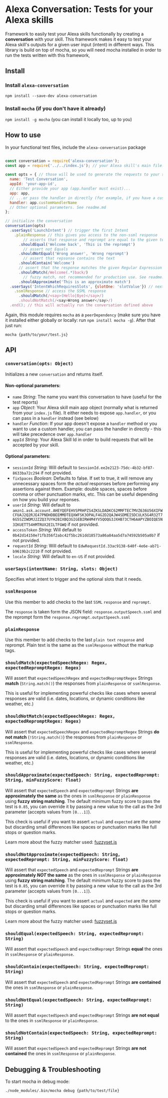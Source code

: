 # Alexa Conversation: Tests for your Alexa skills

Framework to easily test your Alexa skills functionally by creating a **conversation** with your skill. This framework makes it easy to test your Alexa skill's outputs for a given user input (intent) in different ways. This library is build on top of mocha, so you will need mocha installed in order to run the tests written with this framework,

## Install

### Install `alexa-conversation`

`npm install --save-dev alexa-conversation`

### Install `mocha` (if you don't have it already)

`npm install -g mocha` (you can install it locally too, up to you)

## How to use

In your functional test files, include the `alexa-conversation` package

```js

const conversation = require('alexa-conversation');
const app = require('../../index.js'); // your Alexa skill's main file.

const opts = { // those will be used to generate the requests to your skill
  name: 'Test Conversation',
  appId: 'your-app-id',
  // Either provide your app (app.handler must exist)...
  app: app,
  // ...or pass the handler in directly (for example, if you have a custom handler name)
  handler: app.customHandlerName
  // Other optional parameters. See readme.md
};

// initialize the conversation
conversation(opts)
  .userSays('LaunchIntent') // trigger the first Intent
    .plainResponse // this gives you access to the non-ssml response
	    // asserts that response and reprompt are equal to the given text
      .shouldEqual('Welcome back', 'This is the reprompt')
	    // assert not Equals
      .shouldNotEqual('Wrong answer', 'Wrong reprompt')
 	    // assert that repsonse contains the text
      .shouldContain('Welcome')
  	  // assert that the response matches the given Regular Expression
      .shouldMatch(/Welcome(.*)back/)
	    // fuzzy match, not recommended for production use. See readme.md for more details
      .shouldApproximate('This is an approximate match')
  .userSays('IntentWhichRequiresSlots', {slotOne: 'slotValue'}) // next interaction, this time with a slot.
    .ssmlResponse // access the SSML response
      .shouldMatch(/<say>(Hello|Bye)</say>/)
      .shouldNotMatch(/<say>Wrong answer</say>/)
  .end(); // this will actually run the conversation defined above

```

Again, this module requires `mocha` as a `peerDependency` (make sure you have it installed either globally or locally: run `npm install mocha -g`). After that just run:

```
mocha {path/to/your/test.js}
```

## API

### `conversation(opts: Object)`

Initializes a new `conversation` and returns itself.

#### Non-optional parameters:

- `name` *String*: The name you want this conversation to have (useful for the test reports)
- `app` *Object*: Your Alexa skill main app object (normally what is returned from your `index.js` file). It either needs to expose `app.handler`, or you can pass in a `handler` instead (see below)
- `handler` *Function*: If your app doesn't expose a `handler` method or you want to use a custom handler, you can pass the handler in directly - this will take precedence over `app.handler`
- `appId` *String*: Your Alexa Skill Id in order to build requests that will be accepted by your skill.

#### Optional parameters:

- `sessionId` *String*: Will default to `SessionId.ee2e2123-75dc-4b32-bf87-8633ba72c294` if not provided.
- `fixSpaces` *Boolean*: Defaults to false. If set to true, it will remove any unnecessary spaces form the *actual* responses before performing any assertions against them. Example: double spaces, spaces before comma or other punctuation marks, etc. This can be useful depending on how you build your reponses.
- `userId` *String*: Will default to `amzn1.ask.account.AHEYQEFEHVSPRHPZS4ZKSLDADKC62MMFTEC7MVZ636U56XIFWCFUAJ2Q2RJE47PNDHDBEEMMDTEQXWFSK3OPALF4G2D2QAJW4SDMEI5DCULK5G4R32T76G5SZIWDMJ2ZZQ37UYH2BIXBQ3GIGEBIRW4M4YV5QOQG3JXHB73CTH6AAPYZBOIQE5N3IKUETT54HMTRUX2EILTFGWQ` if not provided.
- `accessToken` *String*: Will default to  `0b42d14150e71fb356f2abc42f5bc261dd18573a86a84aa5d7a74592b505a0b7` if not provided.
- `requestId` *String*: Will default to  `EdwRequestId.33ac9138-640f-4e6e-ab71-b9619b2c2210` if not provided.
- `locale` *String*: Will default to `en-US` if not provided.

### `userSays(intentName: String, slots: Object)`

Specifies what intent to trigger and the optional slots that it needs.

### `ssmlResponse`

Use this member to add checks to the last `SSML` `response` and `reprompt`.

The `response` is taken form the JSON field: `response.outputSpeech.ssml` and the reprompt form the `response.reprompt.outputSpeech.ssml`

### `plainResponse`

Use this member to add checks to the last `plain text` `response` and reprompt. Plain text is the same as the `ssmlResponse` without the markup tags.

### `shouldMatch(expectedSpeechRegex: Regex, expectedRepromptRegex: Regex)`

Will assert that `expectedSpeechRegex` and `expectedRepromptRegex` Strings **match** (`String.match()`) the responses from `plainResponse` or `ssmlResponse`.

This is useful for implementing powerful checks like cases where several responses are valid (i.e. dates, locations, or dynamic conditions like weather, etc.)

### `shouldNotMatch(expectedSpeechRegex: Regex, expectedRepromptRegex: Regex)`

Will assert that `expectedSpeechRegex` and `expectedRepromptRegex` Strings **do not match** (`!String.match()`) the responses from `plainResponse` or `ssmlResponse`.

This is useful for implementing powerful checks like cases where several responses are valid (i.e. dates, locations, or dynamic conditions like weather, etc.)

### `shouldApproximate(expectedSpeech: String, expectedReprompt: String, minFuzzyScore: float)`

Will assert that `expectedSpeech` and `expectedReprompt` Strings **are approximately the same** as the ones in `ssmlResponse` or `plainResponse` using **fuzzy string matching**. The default minimum fuzzy score to pass the test is `0.85`, you can override it by passing a new value to the call as the 3rd parameter (accepts values from `[0...1]`).

This check is useful if you want to assert `actual` and `expected` are *the same* but discarding small differences like spaces or punctuation marks like full stops or question marks.

Learn more about the fuzzy matcher used: [fuzzyset.js](http://glench.github.io/fuzzyset.js/)

### `shouldNotApproximate(expectedSpeech: String, expectedReprompt: String, minFuzzyScore: float)`

Will assert that `expectedSpeech` and `expectedReprompt` Strings **are approximately *NOT* the same** as the ones in `ssmlResponse` or `plainResponse` using **fuzzy string matching**. The default minimum fuzzy score to pass the test is `0.85`, you can override it by passing a new value to the call as the 3rd parameter (accepts values from `[0...1]`).

This check is useful if you want to assert `actual` and `expected` are *the same* but discarding small differences like spaces or punctuation marks like full stops or question marks.

Learn more about the fuzzy matcher used: [fuzzyset.js](http://glench.github.io/fuzzyset.js/)

### `shouldEqual(expectedSpeech: String, expectedReprompt: String)`

Will assert that `expectedSpeech` and `expectedReprompt` Strings **equal** the ones in `ssmlResponse` or `plainResponse`.


### `shouldContain(expectedSpeech: String, expectedReprompt: String)`

Will assert that `expectedSpeech` and `expectedReprompt` Strings **are contained** the ones in `ssmlResponse` or `plainResponse`.


### `shouldNotEqual(expectedSpeech: String, expectedReprompt: String)`

Will assert that `expectedSpeech` and `expectedReprompt` Strings **are not equal** to the ones in `ssmlResponse` or `plainResponse`.


### `shouldNotContain(expectedSpeech: String, expectedReprompt: String)`

Will assert that `expectedSpeech` and `expectedReprompt` Strings **are not contained** the ones in `ssmlResponse` or `plainResponse`.


## Debugging & Troubleshooting

To start mocha in debug mode:

```
./node_modules/.bin/mocha debug {path/to/test/file}
```
